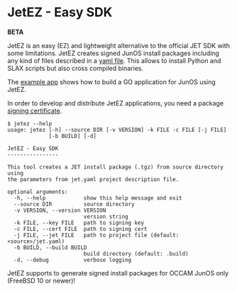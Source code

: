# JetEZ - Easy SDK

**BETA**

JetEZ is an easy (EZ) and lightweight alternative to the official JET SDK with some
limitations. JetEZ creates signed JunOS install packages including any kind of
files described in a [yaml file](https://git.juniper.net/cgiese/JetEZ/tree/master/docs/jet-yaml.md).
This allows to install Python and SLAX scripts but also cross compiled binaries.

The [example app](https://git.juniper.net/cgiese/JetEZ/tree/master/example-app)
shows how to build a GO application for JunOS using JetEZ.

In order to develop and distribute JetEZ applications, you need a package
[signing certificate](https://www.juniper.net/documentation/en_US/jet1.0/topics/task/jet-app-executing-certificate-request-script.html).

```
$ jetez --help
usage: jetez [-h] --source DIR [-v VERSION] -k FILE -c FILE [-j FILE]
             [-b BUILD] [-d]

JetEZ - Easy SDK
----------------

This tool creates a JET install package (.tgz) from source directory using
the parameters from jet.yaml project description file.

optional arguments:
  -h, --help            show this help message and exit
  --source DIR          source directory
  -v VERSION, --version VERSION
                        version string
  -k FILE, --key FILE   path to signing key
  -c FILE, --cert FILE  path to signing cert
  -j FILE, --jet FILE   path to project file (default: <source>/jet.yaml)
  -b BUILD, --build BUILD
                        build directory (default: .build)
  -d, --debug           verbose logging

```

JetEZ supports to generate signed install packages for OCCAM JunOS only (FreeBSD 10 or newer)!
